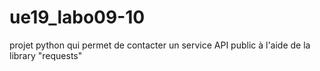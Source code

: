 # ue19_labo09-10
projet python qui permet de contacter un service API public à l'aide de la library "requests"
